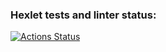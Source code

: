 ### Hexlet tests and linter status:
[![Actions Status](https://github.com/valeriot-fr/frontend-project-11/actions/workflows/hexlet-check.yml/badge.svg)](https://github.com/valeriot-fr/frontend-project-11/actions)